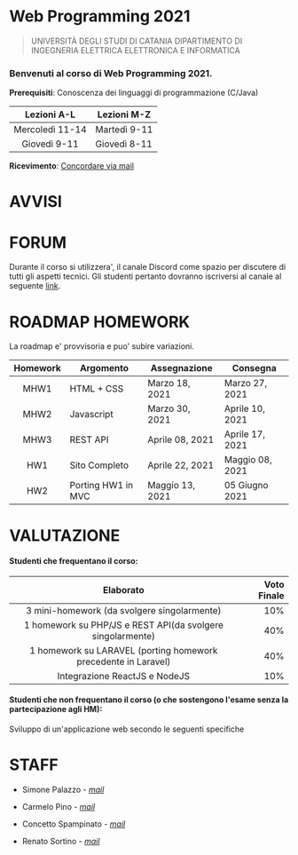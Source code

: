 # Web Programming 2021
> UNIVERSITÀ DEGLI STUDI DI CATANIA 
> DIPARTIMENTO DI INGEGNERIA ELETTRICA ELETTRONICA E INFORMATICA

### Benvenuti al corso di Web Programming 2021.

**Prerequisiti**: Conoscenza dei linguaggi di programmazione (C/Java)  

| Lezioni A-L     | Lezioni M-Z   |
| :----------:    | --------------|
| Mercoledì 11-14 | Martedì 9-11  |
| Giovedì 9-11    | Giovedì 8-11  |

**Ricevimento**: [Concordare via mail](#staff) 


# AVVISI


# FORUM
Durante il corso si utilizzera', il canale Discord come spazio per discutere di tutti gli aspetti tecnici. Gli studenti pertanto dovranno iscriversi al canale al seguente [link](https://discord.gg/Haz2TkaXxW).


# ROADMAP HOMEWORK
La roadmap e' provvisoria e puo' subire variazioni.

| Homework | Argomento          | Assegnazione    | Consegna          |
| :-------:| ------------------ | --------------- | -------          |
| MHW1     | HTML + CSS         | Marzo 18, 2021  | Marzo 27, 2021    |
| MHW2     | Javascript         | Marzo 30, 2021  | Aprile 10, 2021   |
| MHW3     | REST API           | Aprile 08, 2021 | Aprile 17, 2021   |
| HW1      | Sito Completo      | Aprile 22, 2021 | Maggio 08, 2021   |
| HW2      | Porting HW1 in MVC | Maggio 13, 2021 | 05 Giugno 2021    |

# VALUTAZIONE

#### Studenti che frequentano il corso:

| Elaborato     | Voto Finale   |
| :--------:     |    -------: |
| 3 mini-homework (da svolgere singolarmente) | 10% |
| 1 homework su PHP/JS e REST API(da svolgere singolarmente)    | 40%  |
| 1 homework su LARAVEL (porting homework precedente in Laravel) | 40% |
| Integrazione ReactJS e NodeJS | 10% |



#### Studenti che non frequentano il corso (o che sostengono l'esame senza la partecipazione agli HM):

Sviluppo di un'applicazione web secondo le seguenti specifiche


# STAFF

- Simone Palazzo - *[mail](palazzosim@dieei.unict.it)*

- Carmelo Pino - *[mail](cpino@dieei.unict.it)*

- Concetto Spampinato - *[mail](cspampin@dieei.unict.it)*

- Renato Sortino - *[mail](renato.sortino@phd.unict.it)*

